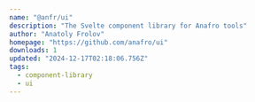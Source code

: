 ```yaml
---
name: "@anfr/ui"
description: "The Svelte component library for Anafro tools"
author: "Anatoly Frolov"
homepage: "https://github.com/anafro/ui"
downloads: 1
updated: "2024-12-17T02:18:06.756Z"
tags: 
  - component-library
  - ui
---
```

